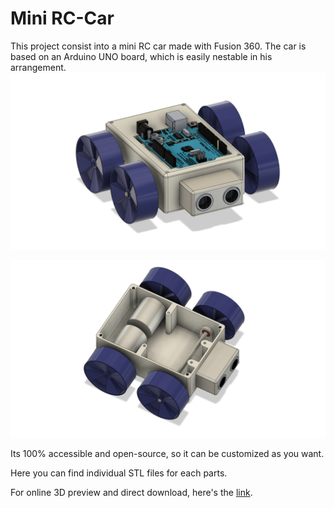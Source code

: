 # Mini RC-Car
This project consist into a mini RC car made with Fusion 360.
The car is based on an Arduino UNO board, which is easily nestable in his arrangement.
![Front](https://github.com/lucapuano/Mini-RC-Car/blob/master/Pictures/mi%20rc%20car%20custom%203d%20front.png)

![Rear](https://github.com/lucapuano/Mini-RC-Car/blob/master/Pictures/mi%20rc%20car%20custom%203d%20motors.png)

Its 100% accessible and open-source, so it can be customized as you want.

Here you can find individual STL files for each parts.

For online 3D preview and direct download, here's the [link](https://a360.co/2D5VHAJ).

